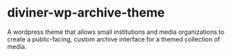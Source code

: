 # diviner-wp-archive-theme
A wordpress theme that allows small institutions and media organizations to create a public-facing, custom archive interface for a themed collection of media. 
